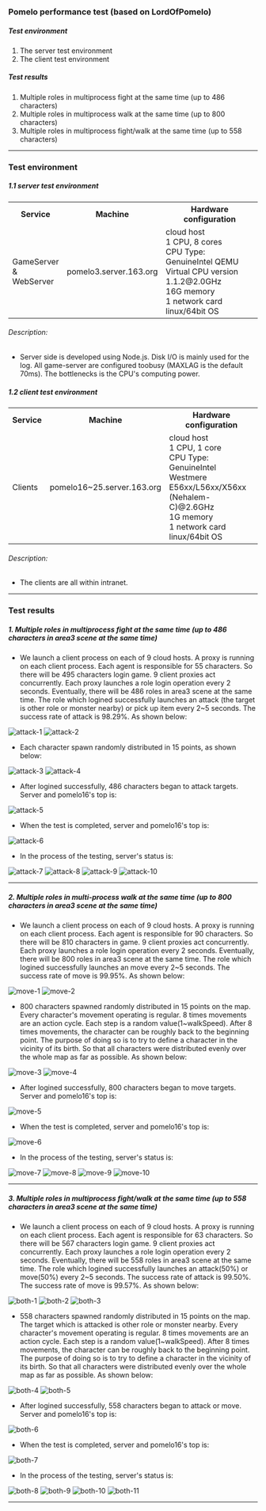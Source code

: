 ### Pomelo performance test (based on LordOfPomelo)
##### Test environment 
1. The server test environment 
2. The client test environment 
 
 
##### Test results 
1. Multiple roles in multiprocess fight at the same time (up to 486 characters) 
2. Multiple roles in multiprocess walk at the same time (up to 800 characters) 
3. Multiple roles in multiprocess fight/walk at the same time (up to 558 characters) 
 
***
 
### Test environment 
##### 1.1 server test environment 
<table class="table table-bordered table-striped table-condensed">
  <th width="15%">Service</th>
  <th width="30%">Machine</th>
  <th width="55%">Hardware configuration</th>
  <tr>
    <td>GameServer<br>
      &<br>
      WebServer
    </td>
    <td>pomelo3.server.163.org</td>
    <td>
      cloud host<br>
      1 CPU, 8 cores<br>
      CPU Type: GenuineIntel QEMU Virtual CPU version 1.1.2@2.0GHz<br>
      16G memory<br>
      1 network card<br>
      linux/64bit OS<br>
    </td>
  </tr>
</table>
 
###### Description:
* Server side is developed using Node.js. Disk I/O is mainly used for the log. All game-server are configured toobusy (MAXLAG is the default 70ms). The bottlenecks is the CPU's computing power. 
 
##### 1.2 client test environment 

<table class="table table-bordered table-striped table-condensed">
  <th width="15%">Service</th>
  <th width="30%">Machine</th>
  <th width="55%">Hardware configuration</th>
  <tr>
    <td>Clients</td>
    <td>pomelo16~25.server.163.org</td>
    <td>
      cloud host<br>
      1 CPU, 1 core<br>
      CPU Type: GenuineIntel Westmere E56xx/L56xx/X56xx (Nehalem-C)@2.6GHz<br>
      1G memory<br>
      1 network card<br>
      linux/64bit OS<br>
    </td>
  </tr>
</table>

###### Description: 
* The clients are all within intranet. 
 
***
 
### Test results 
 
##### 1. Multiple roles in multiprocess fight at the same time (up to 486 characters in area3 scene at the same time)
* We launch a client process on each of 9 cloud hosts. A proxy is running on each client process. Each agent is responsible for 55 characters. So there will be 495 characters login game. 9 client proxies act concurrently. Each proxy launches a role login operation every 2 seconds. Eventually, there will be 486 roles in area3 scene at the same time. The role which logined successfully launches an attack (the target is other role or monster nearby) or pick up item every 2~5 seconds. The success rate of attack is 98.29%. As shown below: 
 
![attack-1](http://pomelo.netease.com/resource/documentImage/lordofpomelo/performanceTest/attackJpg/1.jpg)
![attack-2](http://pomelo.netease.com/resource/documentImage/lordofpomelo/performanceTest/attackJpg/2.jpg)

 
* Each character spawn randomly distributed in 15 points, as shown below:
 
![attack-3](http://pomelo.netease.com/resource/documentImage/lordofpomelo/performanceTest/attackJpg/3.jpg)
![attack-4](http://pomelo.netease.com/resource/documentImage/lordofpomelo/performanceTest/attackJpg/4.jpg)
 
* After logined successfully, 486 characters began to attack targets. Server and pomelo16's top is: 
 
![attack-5](http://pomelo.netease.com/resource/documentImage/lordofpomelo/performanceTest/attackJpg/5.jpg)

* When the test is completed, server and pomelo16's top is:

![attack-6](http://pomelo.netease.com/resource/documentImage/lordofpomelo/performanceTest/attackJpg/6.jpg)
 
* In the process of the testing, server's status is: 

![attack-7](http://pomelo.netease.com/resource/documentImage/lordofpomelo/performanceTest/attackJpg/7.jpg)
![attack-8](http://pomelo.netease.com/resource/documentImage/lordofpomelo/performanceTest/attackJpg/8.jpg)
![attack-9](http://pomelo.netease.com/resource/documentImage/lordofpomelo/performanceTest/attackJpg/9.jpg)
![attack-10](http://pomelo.netease.com/resource/documentImage/lordofpomelo/performanceTest/attackJpg/10.jpg)

***

##### 2. Multiple roles in multi-process walk at the same time (up to 800 characters in area3 scene at the same time)
* We launch a client process on each of 9 cloud hosts. A proxy is running on each client process. Each agent is responsible for 90 characters. So there will be 810 characters in game. 9 client proxies act concurrently. Each proxy launches a role login operation every 2 seconds. Eventually, there will be 800 roles in area3 scene at the same time. The role which logined successfully launches an move every 2~5 seconds. The success rate of move is 99.95%. As shown below: 

![move-1](http://pomelo.netease.com/resource/documentImage/lordofpomelo/performanceTest/moveJpg/1.jpg)
![move-2](http://pomelo.netease.com/resource/documentImage/lordofpomelo/performanceTest/moveJpg/2.jpg)
 
* 800 characters spawned randomly distributed in 15 points on the map. Every character's movement operating is regular. 8 times movements are an action cycle. Each step is a random value(1~walkSpeed). After 8 times movements, the character can be roughly back to the beginning point. The purpose of doing so is to try to define a character in the vicinity of its birth. So that all characters were distributed evenly over the whole map as far as possible. As shown below: 
 
![move-3](http://pomelo.netease.com/resource/documentImage/lordofpomelo/performanceTest/moveJpg/3.jpg)
![move-4](http://pomelo.netease.com/resource/documentImage/lordofpomelo/performanceTest/moveJpg/4.jpg)

* After logined successfully, 800 characters began to move targets. Server and pomelo16's top is: 
 
![move-5](http://pomelo.netease.com/resource/documentImage/lordofpomelo/performanceTest/moveJpg/5.jpg)
 
* When the test is completed, server and pomelo16's top is:
 
![move-6](http://pomelo.netease.com/resource/documentImage/lordofpomelo/performanceTest/moveJpg/6.jpg)
 
* In the process of the testing, server's status is: 
 
![move-7](http://pomelo.netease.com/resource/documentImage/lordofpomelo/performanceTest/moveJpg/7.jpg)
![move-8](http://pomelo.netease.com/resource/documentImage/lordofpomelo/performanceTest/moveJpg/8.jpg)
![move-9](http://pomelo.netease.com/resource/documentImage/lordofpomelo/performanceTest/moveJpg/9.jpg)
![move-10](http://pomelo.netease.com/resource/documentImage/lordofpomelo/performanceTest/moveJpg/10.jpg)

***
 
##### 3. Multiple roles in multiprocess fight/walk at the same time (up to 558 characters in area3 scene at the same time)

* We launch a client process on each of 9 cloud hosts. A proxy is running on each client process. Each agent is responsible for 63 characters. So there will be 567 characters login game. 9 client proxies act concurrently. Each proxy launches a role login operation every 2 seconds. Eventually, there will be 558 roles in area3 scene at the same time. The role which logined successfully launches an attack(50%) or move(50%) every 2~5 seconds. The success rate of attack is 99.50%. The success rate of move is 99.57%. As shown below: 

![both-1](http://pomelo.netease.com/resource/documentImage/lordofpomelo/performanceTest/bothJpg/1.jpg)
![both-2](http://pomelo.netease.com/resource/documentImage/lordofpomelo/performanceTest/bothJpg/2.jpg)
![both-3](http://pomelo.netease.com/resource/documentImage/lordofpomelo/performanceTest/bothJpg/3.jpg)
 
* 558 characters spawned randomly distributed in 15 points on the map. The target which is attacked is other role or monster nearby. Every character's movement operating is regular. 8 times movements are an action cycle. Each step is a random value(1~walkSpeed). After 8 times movements, the character can be roughly back to the beginning point. The purpose of doing so is to try to define a character in the vicinity of its birth. So that all characters were distributed evenly over the whole map as far as possible. As shown below: 

![both-4](http://pomelo.netease.com/resource/documentImage/lordofpomelo/performanceTest/bothJpg/4.jpg)
![both-5](http://pomelo.netease.com/resource/documentImage/lordofpomelo/performanceTest/bothJpg/5.jpg)
 
* After logined successfully, 558 characters began to attack or move. Server and pomelo16's top is: 
 
![both-6](http://pomelo.netease.com/resource/documentImage/lordofpomelo/performanceTest/bothJpg/6.jpg)
 
* When the test is completed, server and pomelo16's top is:
 
![both-7](http://pomelo.netease.com/resource/documentImage/lordofpomelo/performanceTest/bothJpg/7.jpg)
 
* In the process of the testing, server's status is: 
 
![both-8](http://pomelo.netease.com/resource/documentImage/lordofpomelo/performanceTest/bothJpg/8.jpg)
![both-9](http://pomelo.netease.com/resource/documentImage/lordofpomelo/performanceTest/bothJpg/9.jpg)
![both-10](http://pomelo.netease.com/resource/documentImage/lordofpomelo/performanceTest/bothJpg/10.jpg)
![both-11](http://pomelo.netease.com/resource/documentImage/lordofpomelo/performanceTest/bothJpg/11.jpg)

***

